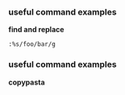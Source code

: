 ### useful command examples

**find and replace**
```
:%s/foo/bar/g
```

### useful command examples

**copypasta**

